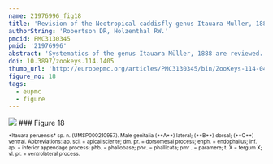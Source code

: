 ```yaml
---
name: 21976996_fig18
title: 'Revision of the Neotropical caddisfly genus Itauara Muller, 1888 (Trichoptera, Glossosomatidae).'
authorString: 'Robertson DR, Holzenthal RW.'
pmcid: PMC3130345
pmid: '21976996'
abstract: 'Systematics of the genus Itauara Müller, 1888 are reviewed. A generic diagnosis, illustrations, and descriptions are provided for males. The genus can be identified by several features of the male genitalia including an extremely reduced phallobase and a phallic apparatus that consists of a sclerotized dorsal sheath covering a very membranous ventral portion. A total 18 species are described as new: Itauara alexanderisp. n.(Brazil), Itaura bidentatasp. n. (Guyana), Itaura blahnikisp. n. (Brazil) Itaura charlottasp. n. (Brazil), Itaura emiliasp. n. (Brazil), Itaura flintisp. n. (Brazil), Itaura guyanensissp. n. (Guyana), Itaura jamesiisp. n. (Brazil), Itaura juliasp. n. (Brazil), Itaura lucindasp. n. (Brazil), Itaura ovissp. n. (Guyana, Venezuela), Itaura peruensissp. n. (Peru), Itaura rodmanisp. n. (Brazil), Itaura simplexsp. n. (Brazil), Itaura spiralissp. n. (Guyana), Itaura stellasp. n. (Brazil), Itaura tuscisp. n. (Brazil), and Itaura unidentatasp. n. (Guyana). These additions bring the total fauna of Itauara to 22 species.'
doi: 10.3897/zookeys.114.1405
thumb_url: 'http://europepmc.org/articles/PMC3130345/bin/ZooKeys-114-041-g018.gif'
figure_no: 18
tags:
  - eupmc
  - figure
---
```

<img src='http://europepmc.org/articles/PMC3130345/bin/ZooKeys-114-041-g018.jpg' style='max-height: 300px'>
### Figure 18
<p style='font-size: 10px;'>*<named-content content-type="taxon-name">Itauara peruensis</named-content>* sp. n. (UMSP000210957). Male genitalia (**A**) lateral; (**B**) dorsal; (**C**) ventral. Abbreviations: ap. scl. = apical sclerite; dm. pr. = dorsomesal process; enph. = endophallus; inf. ap. = inferior appendage process; phb. = phallobase; phc. = phallicata; pmr . = paramere; t. X = tergum X; vl. pr. = ventrolateral process.</p>